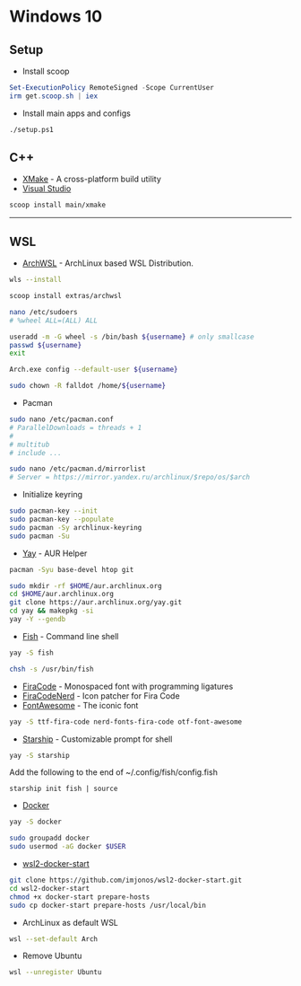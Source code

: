 # Windows 10

## Setup

* Install scoop
```powershell
Set-ExecutionPolicy RemoteSigned -Scope CurrentUser
irm get.scoop.sh | iex
```
* Install main apps and configs
```sh
./setup.ps1
```

## C++
* [XMake](https://github.com/xmake-io/xmake/) - A cross-platform build utility
* [Visual Studio](https://visualstudio.microsoft.com/ru/)
```sh
scoop install main/xmake
```

---

## WSL
* [ArchWSL](https://github.com/yuk7/ArchWSL) - ArchLinux based WSL Distribution.
```sh
wls --install

scoop install extras/archwsl
```

```sh
nano /etc/sudoers
# %wheel ALL=(ALL) ALL
```

```sh
useradd -m -G wheel -s /bin/bash ${username} # only smallcase
passwd ${username}
exit
```
```sh
Arch.exe config --default-user ${username}
```
```sh
sudo chown -R falldot /home/${username}
```

* Pacman
```sh
sudo nano /etc/pacman.conf
# ParallelDownloads = threads + 1
#
# multitub
# include ...

sudo nano /etc/pacman.d/mirrorlist
# Server = https://mirror.yandex.ru/archlinux/$repo/os/$arch
```

* Initialize keyring
```sh
sudo pacman-key --init
sudo pacman-key --populate
sudo pacman -Sy archlinux-keyring
sudo pacman -Su
```

* [Yay](https://github.com/Jguer/yay) - AUR Helper
```sh
pacman -Syu base-devel htop git

sudo mkdir -rf $HOME/aur.archlinux.org
cd $HOME/aur.archlinux.org 
git clone https://aur.archlinux.org/yay.git 
cd yay && makepkg -si 
yay -Y --gendb
```

* [Fish](https://github.com/fish-shell/fish-shell) - Command line shell
```sh
yay -S fish

chsh -s /usr/bin/fish
```

* [FiraCode](https://github.com/tonsky/FiraCode) - Monospaced font with programming ligatures
* [FiraCodeNerd](https://github.com/ryanoasis/nerd-fonts) - Icon patcher for Fira Code
* [FontAwesome](https://github.com/FortAwesome/Font-Awesome) - The iconic font
```sh
yay -S ttf-fira-code nerd-fonts-fira-code otf-font-awesome
```

* [Starship](https://github.com/starship/starship) -  Customizable prompt for shell
```sh
yay -S starship
```
Add the following to the end of ~/.config/fish/config.fish
```
starship init fish | source
```

* [Docker](https://www.docker.com/)
```sh
yay -S docker

sudo groupadd docker
sudo usermod -aG docker $USER
```

* [wsl2-docker-start](https://github.com/imjonos/wsl2-docker-start)
```sh
git clone https://github.com/imjonos/wsl2-docker-start.git
cd wsl2-docker-start
chmod +x docker-start prepare-hosts
sudo cp docker-start prepare-hosts /usr/local/bin
```

* ArchLinux as default WSL
```sh
wsl --set-default Arch
```

* Remove Ubuntu
```sh
wsl --unregister Ubuntu
```